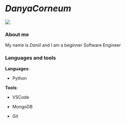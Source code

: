 # *DanyaCorneum*

![](https://media.tenor.com/GgiEI7_yPHwAAAAM/nier-2b.gif)

### About me 
My name is *Daniil* and I am a beginner Software Engineer

### Languages and tools

__Languages__:

+ Python

__Tools__:

+ VSCode

+ MongoDB

+ Git